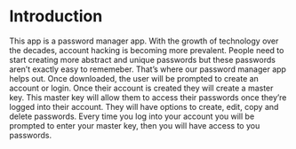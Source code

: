 # Introduction
This app is a password manager app. With the growth of technology over the decades, account hacking is becoming more prevalent. People need to start creating more abstract and unique passwords but these passwords aren’t exactly easy to rememeber. That’s where our password manager app helps out. Once downloaded, the user will be prompted to create an account or login. Once their account is created they will create a master key. This master key will allow them to access their passwords once they’re logged into their account. They will have options to create, edit, copy and delete passwords. Every time you log into your account you will be prompted to enter your master key, then you will have access to you passwords.
